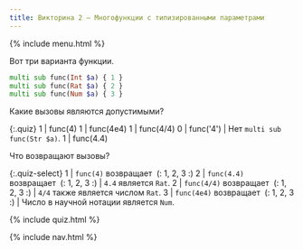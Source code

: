 ```yaml
---
title: Викторина 2 — Многофункции с типизированными параметрами
---
```


{% include menu.html %}

Вот три варианта функции.

```raku
multi sub func(Int $a) { 1 }
multi sub func(Rat $a) { 2 }
multi sub func(Num $a) { 3 }
```

Какие вызовы являются допустимыми?

{:.quiz}
1 | func(4)
1 | func(4e4)
1 | func(4/4)
0 | func(&apos;4&apos;) | Нет `multi sub func(Str $a)`.
1 | func(4.4)

Что возвращают вызовы?

{:.quiz-select}
1 | `func(4)` возвращает&nbsp; (: 1, 2, 3 :)
2 | `func(4.4)` возвращает&nbsp; (: 1, 2, 3 :) | `4.4` является `Rat`.
2 | `func(4/4)` возвращает&nbsp; (: 1, 2, 3 :) | `4/4` также является числом `Rat`.
3 | `func(4e4)` возвращает&nbsp; (: 1, 2, 3 :) | Число в научной нотации является `Num`.

{% include quiz.html %}

{% include nav.html %}